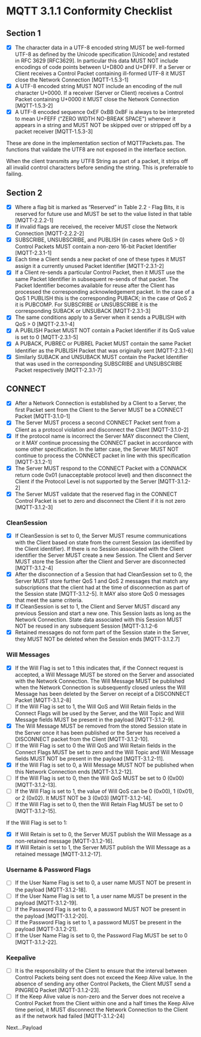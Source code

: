 # MQTT 3.1.1 Conformity Checklist

## Section 1

- [X] The character data in a UTF-8 encoded string MUST be well-formed UTF-8 as defined by the Unicode specification [Unicode] and restated in RFC 3629 [RFC3629]. In particular this data MUST NOT include encodings of code points between U+D800 and U+DFFF. If a Server or Client receives a Control Packet containing ill-formed UTF-8 it MUST close the Network Connection [MQTT-1.5.3-1]
- [X] A UTF-8 encoded string MUST NOT include an encoding of the null character U+0000. If a receiver (Server or Client) receives a Control Packet containing U+0000 it MUST close the Network Connection [MQTT-1.5.3-2]
- [X] A UTF-8 encoded sequence 0xEF 0xBB 0xBF is always to be interpreted to mean U+FEFF ("ZERO WIDTH NO-BREAK SPACE") wherever it appears in a string and MUST NOT be skipped over or stripped off by a packet receiver [MQTT-1.5.3-3]

These are done in the implementation section of MQTTPackets.pas. The functions that validate the UTF8 are not exposed in the interface section.

When the client transmits any UTF8 String as part of a packet, it strips off all invalid control characters before sending the string. This is preferrable to failing.

## Section 2

- [X] Where a flag bit is marked as “Reserved” in Table 2.2 - Flag Bits, it is reserved for future use and MUST be set to the value listed in that table [MQTT-2.2.2-1]
- [X] If invalid flags are received, the receiver MUST close the Network Connection [MQTT-2.2.2-2]
- [X] SUBSCRIBE, UNSUBSCRIBE, and PUBLISH (in cases where QoS > 0) Control Packets MUST contain a non-zero 16-bit Packet Identifier [MQTT-2.3.1-1]
- [X] Each time a Client sends a new packet of one of these types it MUST assign it a currently unused Packet Identifier [MQTT-2.3.1-2]
- [X] If a Client re-sends a particular Control Packet, then it MUST use the same Packet Identifier in subsequent re-sends of that packet. The Packet Identifier becomes available for reuse after the Client has processed the corresponding acknowledgement packet. In the case of a QoS 1 PUBLISH this is the corresponding PUBACK; in the case of QoS 2 it is PUBCOMP. For SUBSCRIBE or UNSUBSCRIBE it is the corresponding SUBACK or UNSUBACK [MQTT-2.3.1-3]
- [X] The same conditions apply to a Server when it sends a PUBLISH with QoS > 0 [MQTT-2.3.1-4]
- [X] A PUBLISH Packet MUST NOT contain a Packet Identifier if its QoS value is set to 0 [MQTT-2.3.1-5]
- [X] A PUBACK, PUBREC or PUBREL Packet MUST contain the same Packet Identifier as the PUBLISH Packet that was originally sent [MQTT-2.3.1-6]
- [X] Similarly SUBACK and UNSUBACK MUST contain the Packet Identifier that was used in the corresponding SUBSCRIBE and UNSUBSCRIBE Packet respectively [MQTT-2.3.1-7]

## CONNECT

- [X] After a Network Connection is established by a Client to a Server, the first Packet sent from the Client to the Server MUST be a CONNECT Packet [MQTT-3.1.0-1]
- [X] The Server MUST process a second CONNECT Packet sent from a Client as a protocol violation and disconnect the Client [MQTT-3.1.0-2]
- [X] If the protocol name is incorrect the Server MAY disconnect the Client, or it MAY continue processing the CONNECT packet in accordance with some other specification. In the latter case, the Server MUST NOT continue to process the CONNECT packet in line with this specification [MQTT-3.1.2-1]
- [X] The Server MUST respond to the CONNECT Packet with a CONNACK return code 0x01 (unacceptable protocol level) and then disconnect the Client if the Protocol Level is not supported by the Server [MQTT-3.1.2-2]
- [X] The Server MUST validate that the reserved flag in the CONNECT Control Packet is set to zero and disconnect the Client if it is not zero [MQTT-3.1.2-3]

### CleanSession

- [X] If CleanSession is set to 0, the Server MUST resume communications with the Client based on state from the current Session (as identified by the Client identifier). If there is no Session associated with the Client identifier the Server MUST create a new Session. The Client and Server MUST store the Session after the Client and Server are disconnected [MQTT-3.1.2-4]
- [X] After the disconnection of a Session that had CleanSession set to 0, the Server MUST store further QoS 1 and QoS 2 messages that match any subscriptions that the client had at the time of disconnection as part of the Session state [MQTT-3.1.2-5]. It MAY also store QoS 0 messages that meet the same criteria.
- [X] If CleanSession is set to 1, the Client and Server MUST discard any previous Session and start a new one. This Session lasts as long as the Network Connection. State data associated with this Session MUST NOT be reused in any subsequent Session [MQTT-3.1.2-6
- [X] Retained messages do not form part of the Session state in the Server, they MUST NOT be deleted when the Session ends [MQTT-3.1.2.7]

### Will Messages

- [X] If the Will Flag is set to 1 this indicates that, if the Connect request is accepted, a Will Message MUST be stored on the Server and associated with the Network Connection. The Will Message MUST be published when the Network Connection is subsequently closed unless the Will Message has been deleted by the Server on receipt of a DISCONNECT Packet [MQTT-3.1.2-8]
- [ ] If the Will Flag is set to 1, the Will QoS and Will Retain fields in the Connect Flags will be used by the Server, and the Will Topic and Will Message fields MUST be present in the payload [MQTT-3.1.2-9].
- [X] The Will Message MUST be removed from the stored Session state in the Server once it has been published or the Server has received a DISCONNECT packet from the Client [MQTT-3.1.2-10].
- [ ] If the Will Flag is set to 0 the Will QoS and Will Retain fields in the Connect Flags MUST be set to zero and the Will Topic and Will Message fields MUST NOT be present in the payload [MQTT-3.1.2-11].
- [X] If the Will Flag is set to 0, a Will Message MUST NOT be published when this Network Connection ends [MQTT-3.1.2-12].
- [ ] If the Will Flag is set to 0, then the Will QoS MUST be set to 0 (0x00) [MQTT-3.1.2-13].
- [ ] If the Will Flag is set to 1, the value of Will QoS can be 0 (0x00), 1 (0x01), or 2 (0x02). It MUST NOT be 3 (0x03) [MQTT-3.1.2-14].
- [ ] If the Will Flag is set to 0, then the Will Retain Flag MUST be set to 0 [MQTT-3.1.2-15].

If the Will Flag is set to 1:

- [X] If Will Retain is set to 0, the Server MUST publish the Will Message as a non-retained message [MQTT-3.1.2-16].
- [X] If Will Retain is set to 1, the Server MUST publish the Will Message as a retained message [MQTT-3.1.2-17].

### Username & Password Flags

- [ ] If the User Name Flag is set to 0, a user name MUST NOT be present in the payload [MQTT-3.1.2-18].
- [ ] If the User Name Flag is set to 1, a user name MUST be present in the payload [MQTT-3.1.2-19].
- [ ] If the Password Flag is set to 0, a password MUST NOT be present in the payload [MQTT-3.1.2-20].
- [ ] If the Password Flag is set to 1, a password MUST be present in the payload [MQTT-3.1.2-21].
- [ ] If the User Name Flag is set to 0, the Password Flag MUST be set to 0 [MQTT-3.1.2-22].

### Keepalive

- [ ] It is the responsibility of the Client to ensure that the interval between Control Packets being sent does not exceed the Keep Alive value. In the absence of sending any other Control Packets, the Client MUST send a PINGREQ Packet [MQTT-3.1.2-23].
- [ ] If the Keep Alive value is non-zero and the Server does not receive a Control Packet from the Client within one and a half times the Keep Alive time period, it MUST disconnect the Network Connection to the Client as if the network had failed [MQTT-3.1.2-24]

Next...Payload
